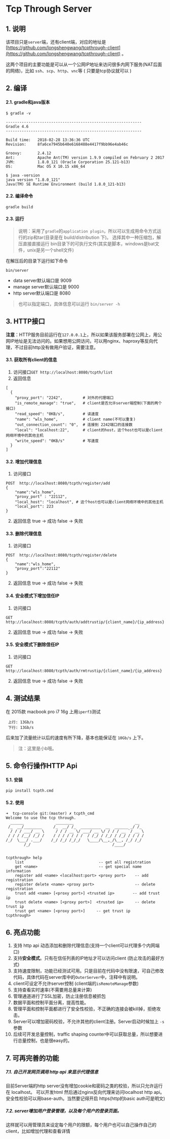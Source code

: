 # Tcp Through Server

## 1. 说明
该项目只是`server`端，还有client端，对应的地址是 [https://github.com/longshengwang/tcpthrough-client](https://github.com/longshengwang/tcpthrough-client)  。

这两个项目的主要功能是可以从一个公网IP地址来访问很多内网下服务(NAT后面的网络)，比如 `ssh`、`scp`、`http`、`vnc`等 ( 只要是tcp协议就可以 )

## 2. 编译

#### 2.1. gradle和java版本 
```
$ gradle -v

------------------------------------------------------------
Gradle 4.6
------------------------------------------------------------

Build time:   2018-02-28 13:36:36 UTC
Revision:     8fa6ce7945b640e6168488e4417f9bb96e4ab46c

Groovy:       2.4.12
Ant:          Apache Ant(TM) version 1.9.9 compiled on February 2 2017
JVM:          1.8.0_121 (Oracle Corporation 25.121-b13)
OS:           Mac OS X 10.15 x86_64
 
$ java -version
java version "1.8.0_121"
Java(TM) SE Runtime Environment (build 1.8.0_121-b13)
```

#### 2.2. 编译命令
```
gradle build
```

#### 2.3. 运行
>说明：采用了`gradle`的`application plugin`，所以可以生成用命令方式运行的zip和tar(目录是在 build/distribution 下)。
选择其中一种压缩包，解压直接直接运行 bin目录下的可执行文件(其实是脚本，windows是bat文件，unix是另一个shell文件)

在解压后的目录下运行如下命令
```
bin/server
```

- data server默认端口是 9009
- manage server默认端口是 9000
- http server默认端口是 8080

> 也可以指定端口，具体信息可以运行 ```bin/server -h```

## 3. HTTP接口

**注意**：HTTP服务目前运行在`127.0.0.1`上，所以如果该服务部署在公网上，用公网IP地址是无法访问的。如果想用公网访问，可以用nginx、haproxy等反向代理，不过目前http没有做用户验证，需要注意。

#### 3.1. 获取所有client的信息

1. 访问接口`GET http://localhost:8080/tcpth/list`
2. 返回信息
```
[
  {
    "proxy_port": "2242",         # 对外的代理端口
    "is_remote_manage": "true",   # client是否允许server端控制(下面的两个接口)
    "read_speed": "0KB/s",        # 读速度
    "name": "wls_home",           # client name(不可以重复)
    "out_connection_count": "0",  # 连接到 2242端口的连接数
    "local": "localhost:22",      # client的host，这个host也可以是client网络环境中的其他主机
    "write_speed": "0KB/s"        # 写速度
  }
]

```


#### 3.2. 增加代理信息
1. 访问接口
```
POST  http://localhost:8080/tcpth/register/add
{
	"name":"wls_home",
	"proxy_port" : "22112",
	"local_host": "localhost", # 这个host也可以是client网络环境中的其他主机
	"local_port": 223
}
```

2. 返回信息
true -> 成功
false -> 失败

#### 3.3. 删除代理信息
1. 访问接口
```
POST  http://localhost:8080/tcpth/register/delete
{
	"name":"wls_home",
	"proxy_port":"22112"
}
```
2. 返回信息
true -> 成功
false -> 失败

#### 3.4. 安全模式下增加信任IP
1. 访问接口
```
GET  http://localhost:8080/tcpth/auth/addtrustip/{client_name}/{ip_address}
```
2. 返回信息
true -> 成功
false -> 失败

#### 3.5. 安全模式下删除信任IP
1. 访问接口
```
GET  http://localhost:8080/tcpth/auth/rmtrustip/{client_name}/{ip_address}
```
2. 返回信息
true -> 成功
false -> 失败


## 4. 测试结果 
 在 2015款 macbook pro i7 16g 上用`iperf3`测试
```
 上行: 13Gb/s
 下行: 13Gb/s
```
后来加了流量统计以后的速度有所下降，基本也能保证在 `10Gb/s` 上下。

>注：这里是小b哦。

## 5. 命令行操作HTTP Api
#### 5.1. 安装
```
pip install tcpth.cmd
```
#### 5.2. 使用
```
➜  tcp-console git:(master) ✗ tcpth_cmd
Welcome to use the tcp through.
  ______              ________                           __
 /_  __/________     /_  __/ /_  _________  __  ______ _/ /_
  / / / ___/ __ \     / / / __ \/ ___/ __ \/ / / / __ `/ __ \
 / / / /__/ /_/ /    / / / / / / /  / /_/ / /_/ / /_/ / / / /
/_/  \___/ .___/    /_/ /_/ /_/_/   \____/\__,_/\__, /_/ /_/
        /_/                                    /____/


tcpthrough> help
    list                                 -- get all registration
    get <name>                           -- get special name information
    register add <name> <localhost:port> <proxy port>    -- add registration
    register delete <name> <proxy port>                  -- delete registration
    trust add <name> [<proxy port>] <trusted ip>        -- add trust ip
    trust delete <name> [<proxy port>]  <trusted ip>     -- delete trust ip
    trust get <name> [<proxy port>]     -- get trust ip
tcpthrough>
```

## 6. 亮点功能

1. 支持 http api 动态添加和删除代理信息(支持一个client可以代理多个内网端口)
2. 支持**安全模式**。只有在信任列表的IP地址才可以访问client (防止攻击的最好方式)
3. 支持速度限制，功能已经测试可用。只是目前在代码中没有限速，可自己修改代码，具体代码在server库中的`OuterServer`中，注释中有说明。
4. client可设定不允许server控制 (client端的`isRemoteManage`参数)
5. 支持查看实时速率(不需要用总量来计算)
6. 管理通道进行了SSL加密，防止注册信息被抓包
7. 数据平面和控制平面分离，提高性能。
8. 管理平面和控制平面都进行了安全性校验，不正确的连接会被kill掉，拒绝攻击。
9. Server可以增加密码校验，不允许其他的client注册。Server启动时候加上 `-s` 参数
10. 后续可开发总量控制，traffic shaping counter中可以获取总量，所以想要进行总量控制，也是很easy的。


## 7. 可再完善的功能
##### 7.1. 自己开发网页调用 http api 来显示代理信息
目前Server端的http server没有增加cookie和密码之类的校验，所以只允许运行在 localhost。
可以开发html 然后通过nginx反向代理来访问localhost http api。
安全性校验可以用base-auth。当然要记得开启 https(http的basic auth可是明文) 

##### 7.2. server增加用户登录管理，以及每个用户的登录页面。
这样就可以用管理员来设定每个用户的限额，每个用户也可以自己操作自己的client，比如增加代理和查看详情





